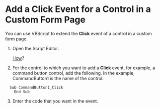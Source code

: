 
# Add a Click Event for a Control in a Custom Form Page

You can use VBScript to extend the  **Click** event of a control in a custom form page.


1. Open the Script Editor. 
    
     [How](a0640fdd-07a6-3aa9-8c39-9b53bafd485c.md)?
    
2. For the control to which you want to add a  **Click** event, for example, a command button control, add the following. In the example, CommandButton1 is the name of the control.
    
```
  Sub CommandButton1_Click 
    End Sub
```

3. Enter the code that you want in the event.
    
